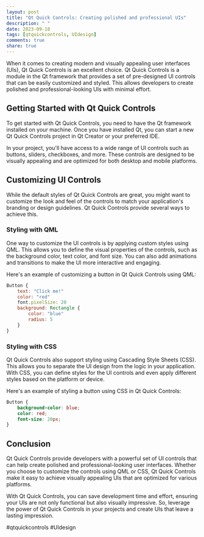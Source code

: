 ```yaml
---
layout: post
title: "Qt Quick Controls: Creating polished and professional UIs"
description: " "
date: 2023-09-18
tags: [qtquickcontrols, UIdesign]
comments: true
share: true
---
```


When it comes to creating modern and visually appealing user interfaces (UIs), Qt Quick Controls is an excellent choice. Qt Quick Controls is a module in the Qt framework that provides a set of pre-designed UI controls that can be easily customized and styled. This allows developers to create polished and professional-looking UIs with minimal effort.

## Getting Started with Qt Quick Controls

To get started with Qt Quick Controls, you need to have the Qt framework installed on your machine. Once you have installed Qt, you can start a new Qt Quick Controls project in Qt Creator or your preferred IDE.

In your project, you'll have access to a wide range of UI controls such as buttons, sliders, checkboxes, and more. These controls are designed to be visually appealing and are optimized for both desktop and mobile platforms.

## Customizing UI Controls

While the default styles of Qt Quick Controls are great, you might want to customize the look and feel of the controls to match your application's branding or design guidelines. Qt Quick Controls provide several ways to achieve this.

### Styling with QML

One way to customize the UI controls is by applying custom styles using QML. This allows you to define the visual properties of the controls, such as the background color, text color, and font size. You can also add animations and transitions to make the UI more interactive and engaging.

Here's an example of customizing a button in Qt Quick Controls using QML:

```qml
Button {
    text: "Click me!"
    color: "red"
    font.pixelSize: 20
    background: Rectangle {
        color: "blue"
        radius: 5
    }
}
```

### Styling with CSS

Qt Quick Controls also support styling using Cascading Style Sheets (CSS). This allows you to separate the UI design from the logic in your application. With CSS, you can define styles for the UI controls and even apply different styles based on the platform or device.

Here's an example of styling a button using CSS in Qt Quick Controls:

```css
Button {
    background-color: blue;
    color: red;
    font-size: 20px;
}
```

## Conclusion

Qt Quick Controls provide developers with a powerful set of UI controls that can help create polished and professional-looking user interfaces. Whether you choose to customize the controls using QML or CSS, Qt Quick Controls make it easy to achieve visually appealing UIs that are optimized for various platforms.

With Qt Quick Controls, you can save development time and effort, ensuring your UIs are not only functional but also visually impressive. So, leverage the power of Qt Quick Controls in your projects and create UIs that leave a lasting impression.

#qtquickcontrols #UIdesign
